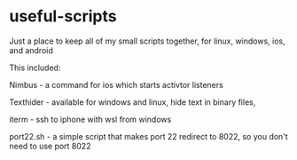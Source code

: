# useful-scripts

Just a place to keep all of my small scripts together, for linux, windows, ios, and android

This included:

Nimbus - a command for ios which starts activtor listeners

Texthider - available for windows and linux, hide text in binary files, 

iterm - ssh to iphone with wsl from windows

port22.sh - a simple script that makes port 22 redirect to 8022, so you don't need to use port 8022
